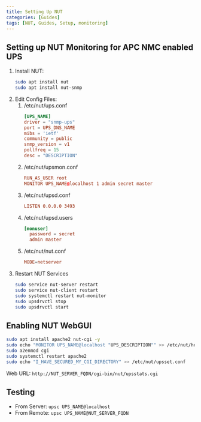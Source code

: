 ```yaml
---
title: Setting Up NUT
categories: [Guides]
tags: [NUT, Guides, Setup, monitoring]
---
```


## Setting up NUT Monitoring for APC NMC enabled UPS

1. Install NUT:
    ```bash
    sudo apt install nut
    sudo apt install nut-snmp
    ```
2. Edit Config Files:
   1. /etc/nut/ups.conf
      ```conf
      [UPS_NAME]
      driver = "snmp-ups"
      port = UPS_DNS_NAME
      mibs = 'ietf'
      community = public
      snmp_version = v1
      pollfreq = 15
      desc = "DESCRIPTION"
      ```
   2. /etc/nut/upsmon.conf
        ```conf
        RUN_AS_USER root
        MONITOR UPS_NAME@localhost 1 admin secret master
        ```
   3. /etc/nut/upsd.conf
        ```conf
        LISTEN 0.0.0.0 3493
        ```
   4. /etc/nut/upsd.users
        ```conf
        [monuser]
          password = secret
          admin master
        ```
   5. /etc/nut/nut.conf
        ```conf
        MODE=netserver
        ```
3. Restart NUT Services
    ```bash
    sudo service nut-server restart
    sudo service nut-client restart
    sudo systemctl restart nut-monitor
    sudo upsdrvctl stop
    sudo upsdrvctl start
    ```

## Enabling NUT WebGUI

```bash
sudo apt install apache2 nut-cgi -y
sudo echo "MONITOR UPS_NAME@localhost "UPS_DESCRIPTION"" >> /etc/nut/hosts.conf
sudo a2enmod cgi
sudo systemctl restart apache2
sudo echo "I_HAVE_SECURED_MY_CGI_DIRECTORY" >> /etc/nut/upsset.conf
```
Web URL: `http://NUT_SERVER_FQDN/cgi-bin/nut/upsstats.cgi`

## Testing

- From Server: `upsc UPS_NAME@localhost`
- From Remote: `upsc UPS_NAME@NUT_SERVER_FQDN`
